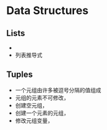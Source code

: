 


# Data Structures

## Lists
- 
- 列表推导式



## Tuples
- 一个元组由许多被逗号分隔的值组成
- 元组的元素不可修改，
- 创建空元组，
- 创建一个元素的元组，
- 修改元组变量，